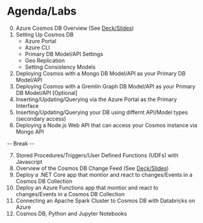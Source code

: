 # Agenda/Labs
0. Azure Cosmos DB Overview (See [Deck/Slides](slides/))
1. Setting Up Cosmos DB
    - Azure Portal
    - Azure CLI
    - Primary DB Model/API Settings
    - Geo Replication
    - Setting Consistency Models
2. Deploying Cosmos with a Mongo DB Model/API as your Primary DB Model/API
3. Deploying Cosmos with a Gremlin Graph DB Model/API as your Primary DB Model/API [Optional]
4. Inserting/Updating/Querying via the Azure Portal as the Primary Interface
5. Inserting/Updating/Querying your DB using differnt API/Model types (secondary access)
6. Deploying a Node.js Web API that can access your Cosmos instance via Mongo API

-- Break --

7. Stored Procedures/Triggers/User Defined Functions (UDFs) with Javascript
8. Overview of the Cosmos DB Change Feed (See [Deck/Slides](slides/))
9. Deploy a .NET Core app that montior and react to changes/Events in a Cosmos DB Collection
10. Deploy an Azure Functions app that montior and react to changes/Events in a Cosmos DB Collection
11. Connecting an Apache Spark Cluster to Cosmos DB with Databricks on Azure
12. Cosmos DB, Python and Jupyter Notebooks